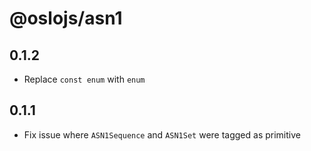 # @oslojs/asn1

## 0.1.2

- Replace `const enum` with `enum`

## 0.1.1

- Fix issue where `ASN1Sequence` and `ASN1Set` were tagged as primitive
